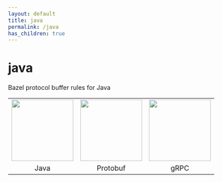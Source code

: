 ```yaml
---
layout: default
title: java
permalink: /java
has_children: true
---
```


# java

Bazel protocol buffer rules for Java

<table border="0" style="text-align: center"><tr>
<td><img src="https://upload.wikimedia.org/wikipedia/commons/2/27/Red_square.svg" style="height: 140px"/></td>
<td><img src="/rules_proto/assets/images/protobuf.png" style="height: 140px"/></td>
<td><img src="https://avatars2.githubusercontent.com/u/7802525?v=4&s=400" style="height: 140px"/></td>
</tr><tr>
<td>Java</td>
<td>Protobuf</td>
<td>gRPC</td>
</tr></table>
